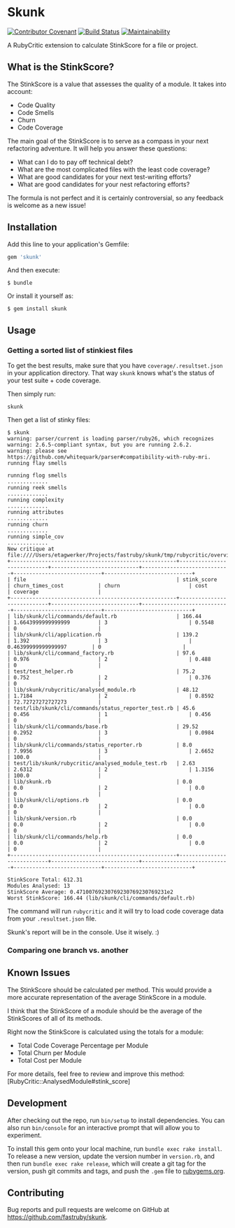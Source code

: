 # Skunk

[![Contributor Covenant](https://img.shields.io/badge/Contributor%20Covenant-v1.4%20adopted-ff69b4.svg)](code-of-conduct.md) [![Build Status](https://travis-ci.org/fastruby/skunk.svg?branch=master)](https://travis-ci.org/fastruby/skunk) [![Maintainability](https://api.codeclimate.com/v1/badges/3e33d701ced16eee2420/maintainability)](https://codeclimate.com/github/fastruby/skunk/maintainability)

A RubyCritic extension to calculate StinkScore for a file or project.

## What is the StinkScore?

The StinkScore is a value that assesses the quality of a module. It takes into
account:

- Code Quality
- Code Smells
- Churn
- Code Coverage

The main goal of the StinkScore is to serve as a compass in your next
refactoring adventure. It will help you answer these questions:

- What can I do to pay off technical debt?
- What are the most complicated files with the least code coverage?
- What are good candidates for your next test-writing efforts?
- What are good candidates for your nest refactoring efforts?

The formula is not perfect and it is certainly controversial, so any feedback is
welcome as a new issue!

## Installation

Add this line to your application's Gemfile:

```ruby
gem 'skunk'
```

And then execute:

    $ bundle

Or install it yourself as:

    $ gem install skunk

## Usage

### Getting a sorted list of stinkiest files

To get the best results, make sure that you have `coverage/.resultset.json` in
your application directory. That way `skunk` knows what's the status of your
test suite + code coverage.

Then simply run:

```
skunk
```

Then get a list of stinky files:

```
$ skunk
warning: parser/current is loading parser/ruby26, which recognizes
warning: 2.6.5-compliant syntax, but you are running 2.6.2.
warning: please see https://github.com/whitequark/parser#compatibility-with-ruby-mri.
running flay smells

running flog smells
.............
running reek smells
.............
running complexity
.............
running attributes
.............
running churn
.............
running simple_cov
.............
New critique at file:////Users/etagwerker/Projects/fastruby/skunk/tmp/rubycritic/overview.html
+-----------------------------------------------------+----------------------------+----------------------------+----------------------------+----------------------------+----------------------------+
| file                                                | stink_score                | churn_times_cost           | churn                      | cost                       | coverage                   |
+-----------------------------------------------------+----------------------------+----------------------------+----------------------------+----------------------------+----------------------------+
| lib/skunk/cli/commands/default.rb                   | 166.44                     | 1.6643999999999999         | 3                          | 0.5548                     | 0                          |
| lib/skunk/cli/application.rb                        | 139.2                      | 1.392                      | 3                          | 0.46399999999999997        | 0                          |
| lib/skunk/cli/command_factory.rb                    | 97.6                       | 0.976                      | 2                          | 0.488                      | 0                          |
| test/test_helper.rb                                 | 75.2                       | 0.752                      | 2                          | 0.376                      | 0                          |
| lib/skunk/rubycritic/analysed_module.rb             | 48.12                      | 1.7184                     | 2                          | 0.8592                     | 72.72727272727273          |
| test/lib/skunk/cli/commands/status_reporter_test.rb | 45.6                       | 0.456                      | 1                          | 0.456                      | 0                          |
| lib/skunk/cli/commands/base.rb                      | 29.52                      | 0.2952                     | 3                          | 0.0984                     | 0                          |
| lib/skunk/cli/commands/status_reporter.rb           | 8.0                        | 7.9956                     | 3                          | 2.6652                     | 100.0                      |
| test/lib/skunk/rubycritic/analysed_module_test.rb   | 2.63                       | 2.6312                     | 2                          | 1.3156                     | 100.0                      |
| lib/skunk.rb                                        | 0.0                        | 0.0                        | 2                          | 0.0                        | 0                          |
| lib/skunk/cli/options.rb                            | 0.0                        | 0.0                        | 2                          | 0.0                        | 0                          |
| lib/skunk/version.rb                                | 0.0                        | 0.0                        | 2                          | 0.0                        | 0                          |
| lib/skunk/cli/commands/help.rb                      | 0.0                        | 0.0                        | 2                          | 0.0                        | 0                          |
+-----------------------------------------------------+----------------------------+----------------------------+----------------------------+----------------------------+----------------------------+

StinkScore Total: 612.31
Modules Analysed: 13
StinkScore Average: 0.47100769230769230769230769231e2
Worst StinkScore: 166.44 (lib/skunk/cli/commands/default.rb)
```

The command will run `rubycritic` and it will try to load code coverage data
from your `.resultset.json` file.

Skunk's report will be in the console. Use it wisely. :)

### Comparing one branch vs. another



## Known Issues

The StinkScore should be calculated per method. This would provide a more accurate
representation of the average StinkScore in a module.

I think that the StinkScore of a module should be the average of the StinkScores of
all of its methods.

Right now the StinkScore is calculated using the totals for a module:

- Total Code Coverage Percentage per Module
- Total Churn per Module
- Total Cost per Module

For more details, feel free to review and improve this method: [RubyCritic::AnalysedModule#stink_score]

## Development

After checking out the repo, run `bin/setup` to install dependencies. You can also run `bin/console` for an interactive prompt that will allow you to experiment.

To install this gem onto your local machine, run `bundle exec rake install`. To release a new version, update the version number in `version.rb`, and then run `bundle exec rake release`, which will create a git tag for the version, push git commits and tags, and push the `.gem` file to [rubygems.org](https://rubygems.org).

## Contributing

Bug reports and pull requests are welcome on GitHub at https://github.com/fastruby/skunk.
